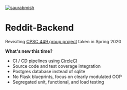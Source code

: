 [![saurabmish](https://circleci.com/gh/saurabmish/Reddit-Backend.svg?style=svg)](https://circleci.com/gh/saurabmish/Reddit-Backend)

# Reddit-Backend

Revisiting [CPSC 449 group project][1] taken in Spring 2020

**What's new this time?**

  + CI / CD pipelines using [CircleCI][2]
  + Source code and test coverage integration
  + Postgres database instead of sqlite
  + No Flask blueprints, focus on clearly modulated OOP
  + Segregated unit, functional, and load testing



[1]: https://github.com/sean-maclane/cpsc-449-group-c-project
[2]: https://circleci.com/
